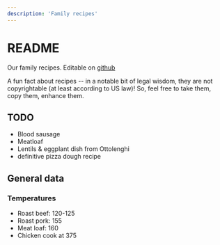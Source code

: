 ```yaml
---
description: 'Family recipes'
---
```


# README

Our family recipes.  Editable on [github](https://github.com/davidascher/recipes)

A fun fact about recipes -- in a notable bit of legal wisdom, they are not copyrightable \(at least according to US law\)! So, feel free to take them, copy them, enhance them.

## TODO

* Blood sausage
* Meatloaf
* Lentils & eggplant dish from Ottolenghi
* definitive pizza dough recipe

## **General data**

### Temperatures

* Roast beef: 120-125
* Roast pork: 155
* Meat loaf: 160
* Chicken cook at 375


